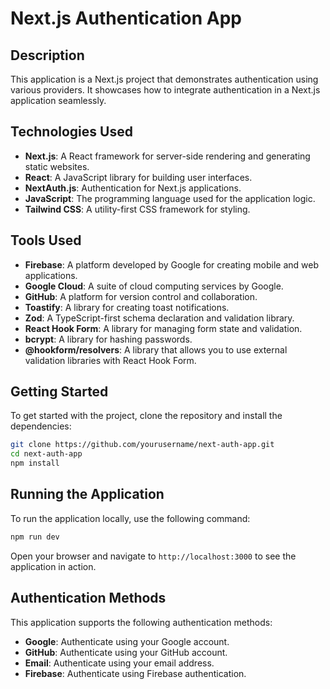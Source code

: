 # Next.js Authentication App

## Description

This application is a Next.js project that demonstrates authentication using various providers. It showcases how to integrate authentication in a Next.js application seamlessly.

## Technologies Used

- **Next.js**: A React framework for server-side rendering and generating static websites.
- **React**: A JavaScript library for building user interfaces.
- **NextAuth.js**: Authentication for Next.js applications.
- **JavaScript**: The programming language used for the application logic.
- **Tailwind CSS**: A utility-first CSS framework for styling.

## Tools Used

- **Firebase**: A platform developed by Google for creating mobile and web applications.
- **Google Cloud**: A suite of cloud computing services by Google.
- **GitHub**: A platform for version control and collaboration.
- **Toastify**: A library for creating toast notifications.
- **Zod**: A TypeScript-first schema declaration and validation library.
- **React Hook Form**: A library for managing form state and validation.
- **bcrypt**: A library for hashing passwords.
- **@hookform/resolvers**: A library that allows you to use external validation libraries with React Hook Form.

## Getting Started

To get started with the project, clone the repository and install the dependencies:

```bash
git clone https://github.com/yourusername/next-auth-app.git
cd next-auth-app
npm install
```

## Running the Application

To run the application locally, use the following command:

```bash
npm run dev
```

Open your browser and navigate to `http://localhost:3000` to see the application in action.

## Authentication Methods

This application supports the following authentication methods:

- **Google**: Authenticate using your Google account.
- **GitHub**: Authenticate using your GitHub account.
- **Email**: Authenticate using your email address.
- **Firebase**: Authenticate using Firebase authentication.
